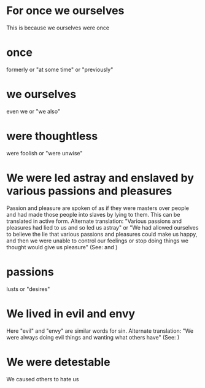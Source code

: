 
# For once we ourselves
This is because we ourselves were once

# once
formerly or "at some time" or "previously"

# we ourselves
even we or "we also"

# were thoughtless
were foolish or "were unwise"

# We were led astray and enslaved by various passions and pleasures
Passion and pleasure are spoken of as if they were masters over people and had made those people into slaves by lying to them. This can be translated in active form. Alternate translation: "Various passions and pleasures had lied to us and so led us astray" or "We had allowed ourselves to believe the lie that various passions and pleasures could make us happy, and then we were unable to control our feelings or stop doing things we thought would give us pleasure" (See:  and )

# passions
lusts or "desires"

# We lived in evil and envy
Here "evil" and "envy" are similar words for sin. Alternate translation: "We were always doing evil things and wanting what others have" (See: )

# We were detestable
We caused others to hate us